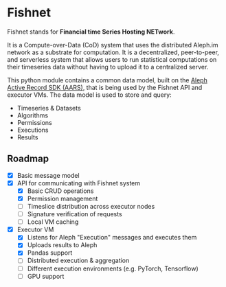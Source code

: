 # Fishnet

Fishnet stands for **Financial time Series Hosting NETwork**.

It is a Compute-over-Data (CoD) system that uses the distributed Aleph.im network as a substrate for computation.
It is a decentralized, peer-to-peer, and serverless system that allows users to run statistical computations on their
timeseries data without having to upload it to a centralized server.

This python module contains a common data model, built on the
[Aleph Active Record SDK (AARS)](https://github.com/aleph-im/active-record-sdk), that is being used by the Fishnet API
and executor VMs. The data model is used to store and query:
- Timeseries & Datasets
- Algorithms
- Permissions
- Executions
- Results

## Roadmap

- [x] Basic message model
- [x] API for communicating with Fishnet system
  - [x] Basic CRUD operations
  - [x] Permission management
  - [ ] Timeslice distribution across executor nodes
  - [ ] Signature verification of requests
  - [ ] Local VM caching
- [x] Executor VM
  - [x] Listens for Aleph "Execution" messages and executes them
  - [x] Uploads results to Aleph
  - [x] Pandas support
  - [ ] Distributed execution & aggregation
  - [ ] Different execution environments (e.g. PyTorch, Tensorflow)
  - [ ] GPU support
